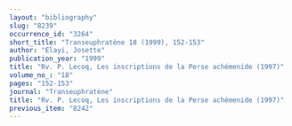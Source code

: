 ```yaml
---
layout: "bibliography"
slug: "8239"
occurrence_id: "3264"
short_title: "Transeuphratène 18 (1999), 152-153"
author: "Elayi, Josette"
publication_year: "1999"
title: "Rv. P. Lecoq, Les inscriptions de la Perse achémenide (1997)"
volume_no_: "18"
pages: "152-153"
journal: "Transeuphratène"
title: "Rv. P. Lecoq, Les inscriptions de la Perse achémenide (1997)"
previous_item: "8242"
---
```

